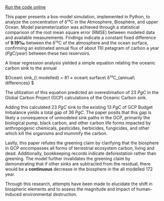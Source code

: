 [Run the code online](https://colab.research.google.com/drive/1MJx-98ScB0Tk9KQV9VEfu5FqBVl2kksp)

This paper presents a box-model simulation, implemented in Python, to analyze the concentration of δ¹³C in the Atmosphere, Biosphere, and upper Ocean. Model parameterization was achieved through a statistical comparison of the root mean square error (RMSE) between modeled data and available measurements. Findings indicate a constant fixed difference of **9.19‰** between the δ¹³C of the atmosphere and the ocean surface, confirming an estimated annual flux of about 110 petagram of carbon a year ($PgC/year$) between these two reservoirs.

A linear regression analysis yielded a simple equation relating the oceanic carbon sink to the annual

$Ocean\ sink_{\ modelled} = 81 ×   ocean\ surface\ δ¹³C_{annual\  differences} $

The utilization of this equation predicted an overestimation of 23 $PgC$ in the Global Carbon Project (GCP) calculations of the Oceanic Carbon sink.

Adding this calculated 23 $PgC$ sink to the existing 13 $PgC$ of GCP Budget Imbalance yields a total gap of 36 $PgC$. The paper posits that this gap is likely a consequence of unmodeled sink paths in the GCP, primarily the biological pump, black carbon, and other carbon life forms impacted by anthropogenic chemicals, pesticides, herbicides, fungicides, and other which kill the organisms and mummify the carbon.

Lastly, this paper refutes the greening claim by clarifying that the biosphere in GCP encompasses all forms of terrestrial ecosystem carbon, living and dead. Additionally, bookkeeping records indicate deforestation rather than greening. The model further invalidates the greening claim by demonstrating that if other sinks are subtracted from the residual, there would be a **continuous** decrease in the biosphere in the all modelled 172 year.

Through this research, attempts have been made to elucidate the shift in biospheric elements and to assess the magnitude and impact of human-induced environmental destruction.

